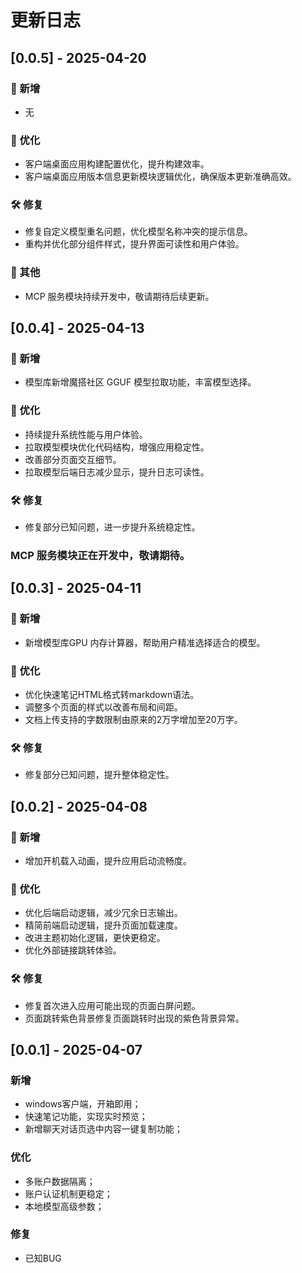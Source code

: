 # 更新日志
## [0.0.5] - 2025-04-20

### 🎉 新增
- 无

### 🚀 优化
- 客户端桌面应用构建配置优化，提升构建效率。
- 客户端桌面应用版本信息更新模块逻辑优化，确保版本更新准确高效。

### 🛠 修复
- 修复自定义模型重名问题，优化模型名称冲突的提示信息。
- 重构并优化部分组件样式，提升界面可读性和用户体验。

### 📌 其他
- MCP 服务模块持续开发中，敬请期待后续更新。

## [0.0.4] - 2025-04-13

### 🎉 新增
- 模型库新增魔搭社区 GGUF 模型拉取功能，丰富模型选择。

### 🚀 优化
- 持续提升系统性能与用户体验。
- 拉取模型模块优化代码结构，增强应用稳定性。
- 改善部分页面交互细节。
- 拉取模型后端日志减少显示，提升日志可读性。

### 🛠 修复
- 修复部分已知问题，进一步提升系统稳定性。

### MCP 服务模块正在开发中，敬请期待。

## [0.0.3] - 2025-04-11

### 🎉 新增
- 新增模型库GPU 内存计算器，帮助用户精准选择适合的模型。

### 🚀 优化
- 优化快速笔记HTML格式转markdown语法。
- 调整多个页面的样式以改善布局和间距。
- 文档上传支持的字数限制由原来的2万字增加至20万字。

### 🛠 修复
- 修复部分已知问题，提升整体稳定性。

## [0.0.2] - 2025-04-08

### 🎉 新增
- 增加开机载入动画，提升应用启动流畅度。


### 🚀 优化
- 优化后端启动逻辑，减少冗余日志输出。
- 精简前端启动逻辑，提升页面加载速度。
- 改进主题初始化逻辑，更快更稳定。
- 优化外部链接跳转体验。

### 🛠 修复
- 修复首次进入应用可能出现的页面白屏问题。
- 页面跳转紫色背景修复页面跳转时出现的紫色背景异常。

## [0.0.1] - 2025-04-07

### 新增
- windows客户端，开箱即用；
- 快速笔记功能，实现实时预览；
- 新增聊天对话页选中内容一键复制功能；

### 优化
- 多账户数据隔离；
- 账户认证机制更稳定；
- 本地模型高级参数；

### 修复
- 已知BUG
